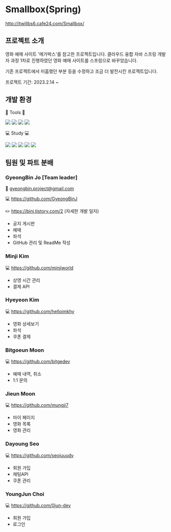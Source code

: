 # Smallbox(Spring)
http://itwillbs6.cafe24.com/Smallbox/

## 프로젝트 소개
영화 예매 사이트 '메가박스'를 참고한 프로젝트입니다.
클라우드 융합 자바 스프링 개발자 과정 1차로 진행하였던 영화 예매 사이트를 스프링으로 바꾸었습니다.

기존 프로젝트에서 미흡했던 부분 등을 수정하고 조금 더 발전시킨 프로젝트입니다.

프로젝트 기간: 2023.2.14 ~

## 개발 환경

:wrench: Tools :wrench:

<img src="https://img.shields.io/badge/Spring-6DB33F?style=for-the-badge&logo=Spring&logoColor=white"/> <img src="https://img.shields.io/badge/apache tomcat-F8DC75?style=for-the-badge&logo=apachetomcat&logoColor=white"> <img src="https://img.shields.io/badge/mysql-4479A1?style=for-the-badge&logo=mysql&logoColor=white"> <img src="https://img.shields.io/badge/github-181717?style=for-the-badge&logo=github&logoColor=white">

:computer: Study :computer:

<img src="https://img.shields.io/badge/JAVA-007396?style=for-the-badge&logo=java&logoColor=white"> <img src="https://img.shields.io/badge/JavaScript-FECC00?style=for-the-badge&logo=JavaScript&logoColor=white"/> <img src="https://img.shields.io/badge/jquery-0769AD?style=for-the-badge&logo=jquery&logoColor=white"> <img src="https://img.shields.io/badge/HTML-ED1D24?style=for-the-badge&logo=HTML5&logoColor=white"/> <img src="https://img.shields.io/badge/CSS-1578D3?style=for-the-badge&logo=CSS3&logoColor=white"/> 

## 팀원 및 파트 분배

### GyeongBin Jo [Team leader]

  :email: gyeongbin.project@gmail.com
  
  :computer: https://github.com/GyeongBinJ
  
  :pencil2: https://binj.tistory.com/2 (자세한 개발 일지)

- 공지 게시판
- 예매
- 좌석
- GitHub 관리 및 ReadMe 작성

### Minji Kim

  :computer: https://github.com/minjiworld

- 상영 시간 관리
- 결제 API

### Hyeyeon Kim

  :computer: https://github.com/helloimkhy

- 영화 상세보기
- 좌석
- 쿠폰 결제

### Bitgoeun Moon

 :computer:  https://github.com/bitgedev
 
- 예매 내역, 취소
- 1:1 문의

### Jieun Moon

 :computer:  https://github.com/mungji7

- 마이 페이지
- 영화 목록
- 영화 관리

### Dayoung Seo

 :computer:  https://github.com/seojuuudy

- 회원 가입
- 채팅API
- 쿠폰 관리

### YoungJun Choi

 :computer:  https://github.com/0jun-dev

- 회원 가입
- 로그인
